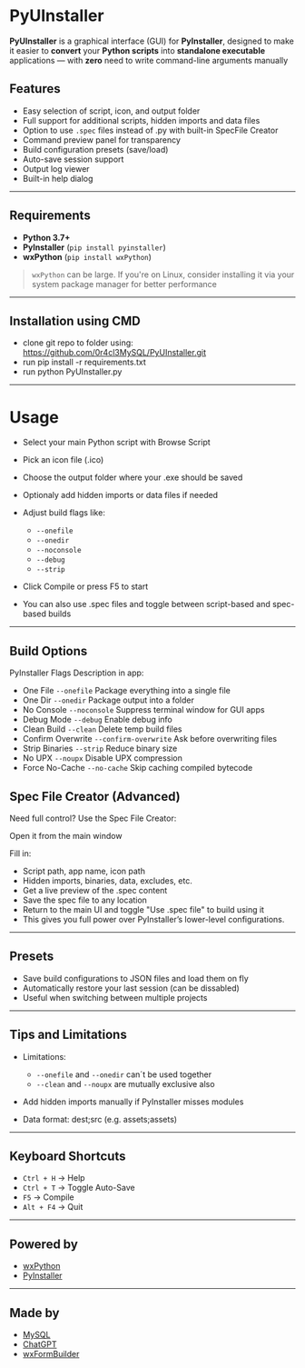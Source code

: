 # PyUInstaller

**PyUInstaller** is a graphical interface (GUI) for **PyInstaller**, designed to make it easier to **convert** your **Python scripts** into **standalone executable** applications — with **zero** need to write command-line arguments manually

## Features

- Easy selection of script, icon, and output folder
- Full support for additional scripts, hidden imports and data files
- Option to use `.spec` files instead of .py with built-in SpecFile Creator
- Command preview panel for transparency
- Build configuration presets (save/load)
- Auto-save session support
- Output log viewer
- Built-in help dialog

---

## Requirements

- **Python 3.7+**
- **PyInstaller** (`pip install pyinstaller`)
- **wxPython** (`pip install wxPython`)

> `wxPython` can be large. If you're on Linux, consider installing it via your system package manager for better performance

---

## Installation using CMD

- clone git repo to folder using: https://github.com/0r4cl3MySQL/PyUInstaller.git
- run pip install -r requirements.txt
- run python PyUInstaller.py

---

# Usage

- Select your main Python script with Browse Script
- Pick an icon file (.ico)
- Choose the output folder where your .exe should be saved
- Optionaly add hidden imports or data files if needed
- Adjust build flags like:

  - `--onefile`
  - `--onedir`
  - `--noconsole`
  - `--debug`
  - `--strip`

- Click Compile or press F5 to start
- You can also use .spec files and toggle between script-based and spec-based builds

---

## Build Options

PyInstaller Flags	Description in app:

- One File `--onefile` Package everything into a single file
- One Dir `--onedir` Package output into a folder
- No Console `--noconsole` Suppress terminal window for GUI apps
- Debug Mode `--debug` Enable debug info
- Clean Build `--clean` Delete temp build files
- Confirm Overwrite	`--confirm-overwrite` Ask before overwriting files
- Strip Binaries	`--strip` Reduce binary size
- No UPX	`--noupx` Disable UPX compression
- Force No-Cache	`--no-cache` Skip caching compiled bytecode

## Spec File Creator (Advanced)
Need full control? Use the Spec File Creator:

Open it from the main window

Fill in:

- Script path, app name, icon path
- Hidden imports, binaries, data, excludes, etc.
- Get a live preview of the .spec content
- Save the spec file to any location
- Return to the main UI and toggle "Use .spec file" to build using it
- This gives you full power over PyInstaller’s lower-level configurations.

---

## Presets

- Save build configurations to JSON files and load them on fly
- Automatically restore your last session (can be dissabled)
- Useful when switching between multiple projects

---

## Tips and Limitations

- Limitations:
  - `--onefile` and `--onedir` can´t be used together
  - `--clean` and `--noupx` are mutually exclusive also

- Add hidden imports manually if PyInstaller misses modules
- Data format: dest;src (e.g. assets;assets)

---

## Keyboard Shortcuts

- `Ctrl + H` → Help
- `Ctrl + T` → Toggle Auto-Save
- `F5` → Compile
- `Alt + F4` → Quit

---

## Powered by

- [wxPython](https://wxpython.org/)
- [PyInstaller](https://pyinstaller.org/)

---

## Made by

- [MySQL](https://github.com/0r4cl3MySQL)
- [ChatGPT](https://chat.openai.com/)
- [wxFormBuilder](https://github.com/wxFormBuilder/wxFormBuilder)
